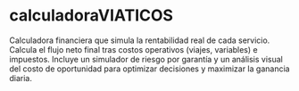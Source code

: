 # calculadoraVIATICOS
Calculadora financiera que simula la rentabilidad real de cada servicio. Calcula el flujo neto final tras costos operativos (viajes, variables) e impuestos. Incluye un simulador de riesgo por garantía y un análisis visual del costo de oportunidad para optimizar decisiones y maximizar la ganancia diaria.
